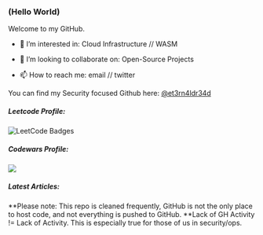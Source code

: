 ### (Hello World)

Welcome to my GitHub.

- 👀 I’m interested in: Cloud Infrastructure // WASM
- 💞️ I’m looking to collaborate on: Open-Source Projects

- 📫 How to reach me: email // twitter

You can find my Security focused Github here: [@et3rn4ldr34d](https://github.com/et3rn4ldr34d)

##### Leetcode Profile:
<img src="https://leetcode-badge-showcase.vercel.app/api?username={thi3ves}" alt="LeetCode Badges"/>

##### Codewars Profile:
[<img src="https://www.codewars.com/users/msonke/badges/large">](https://www.codewars.com/users/msonke)

##### Latest Articles:

<!---
msonke/msonke is a ✨ special ✨ repository because its `README.md` (this file) appears on your GitHub profile.
You can click the Preview link to take a look at your changes.
--->

**Please note:  This repo is cleaned frequently, GitHub is not the only place to host code, and not everything is pushed to GitHub.
**Lack of GH Activity != Lack of Activity.  This is especially true for those of us in security/ops.
